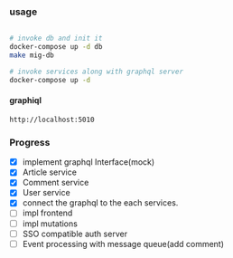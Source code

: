 ### usage

```bash

# invoke db and init it
docker-compose up -d db
make mig-db

# invoke services along with graphql server
docker-compose up -d

```

#### graphiql
`http://localhost:5010`


### Progress

- [x] implement graphql Interface(mock)
- [x] Article service
- [x] Comment service
- [x] User service
- [x] connect the graphql to the each services.
- [ ] impl frontend
- [ ] impl mutations
- [ ] SSO compatible auth server
- [ ] Event processing with message queue(add comment)
